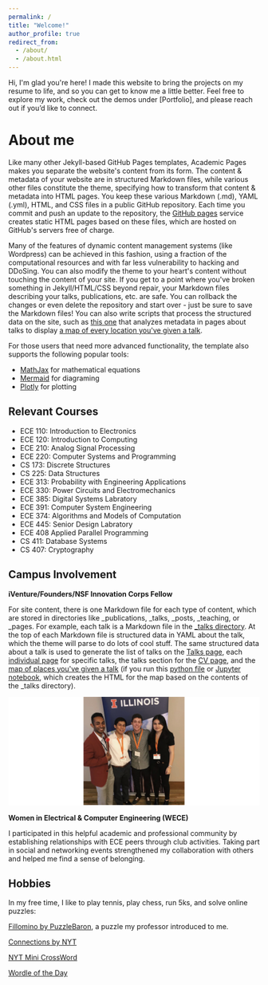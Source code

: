 ```yaml
---
permalink: /
title: "Welcome!"
author_profile: true
redirect_from: 
  - /about/
  - /about.html
---
```


Hi, I'm glad you're here! I made this website to bring the projects on my resume to life, and so you can get to know me a little better. Feel free to explore my work, check out the demos under [Portfolio], and please reach out if you’d like to connect.

About me
======
Like many other Jekyll-based GitHub Pages templates, Academic Pages makes you separate the website's content from its form. The content & metadata of your website are in structured Markdown files, while various other files constitute the theme, specifying how to transform that content & metadata into HTML pages. You keep these various Markdown (.md), YAML (.yml), HTML, and CSS files in a public GitHub repository. Each time you commit and push an update to the repository, the [GitHub pages](https://pages.github.com/) service creates static HTML pages based on these files, which are hosted on GitHub's servers free of charge.

Many of the features of dynamic content management systems (like Wordpress) can be achieved in this fashion, using a fraction of the computational resources and with far less vulnerability to hacking and DDoSing. You can also modify the theme to your heart's content without touching the content of your site. If you get to a point where you've broken something in Jekyll/HTML/CSS beyond repair, your Markdown files describing your talks, publications, etc. are safe. You can rollback the changes or even delete the repository and start over - just be sure to save the Markdown files! You can also write scripts that process the structured data on the site, such as [this one](https://github.com/academicpages/academicpages.github.io/blob/master/talkmap.ipynb) that analyzes metadata in pages about talks to display [a map of every location you've given a talk](https://academicpages.github.io/talkmap.html).

For those users that need more advanced functionality, the template also supports the following popular tools:
- [MathJax](https://www.mathjax.org/) for mathematical equations
- [Mermaid](https://mermaid.js.org/) for diagraming
- [Plotly](https://plotly.com/javascript/) for plotting


Relevant Courses
------
- ECE 110: Introduction to Electronics
- ECE 120: Introduction to Computing
- ECE 210: Analog Signal Processing
- ECE 220: Computer Systems and Programming
- CS 173: Discrete Structures
- CS 225: Data Structures
- ECE 313: Probability with Engineering Applications
- ECE 330: Power Circuits and Electromechanics
- ECE 385: Digital Systems Labratory 
- ECE 391: Computer System Engineering
- ECE 374: Algorithms and Models of Computation
- ECE 445: Senior Design Labratory
- ECE 408 Applied Parallel Programming
- CS 411: Database Systems
- CS 407: Cryptography

Campus Involvement
------
**iVenture/Founders/NSF Innovation Corps Fellow**

For site content, there is one Markdown file for each type of content, which are stored in directories like _publications, _talks, _posts, _teaching, or _pages. For example, each talk is a Markdown file in the [_talks directory](https://github.com/academicpages/academicpages.github.io/tree/master/_talks). At the top of each Markdown file is structured data in YAML about the talk, which the theme will parse to do lots of cool stuff. The same structured data about a talk is used to generate the list of talks on the [Talks page](https://academicpages.github.io/talks), each [individual page](https://academicpages.github.io/talks/2012-03-01-talk-1) for specific talks, the talks section for the [CV page](https://academicpages.github.io/cv), and the [map of places you've given a talk](https://academicpages.github.io/talkmap.html) (if you run this [python file](https://github.com/academicpages/academicpages.github.io/blob/master/talkmap.py) or [Jupyter notebook](https://github.com/academicpages/academicpages.github.io/blob/master/talkmap.ipynb), which creates the HTML for the map based on the contents of the _talks directory).

![alt text](images/venture2.png)

**Women in Electrical & Computer Engineering (WECE)**

I participated in this helpful academic and professional community by establishing relationships with ECE peers through club activities. Taking part in social and networking events strengthened my collaboration with others and helped me find a sense of belonging.

Hobbies
------
In my free time, I like to play tennis, play chess, run 5ks, and solve online puzzles: 

[Fillomino by PuzzleBaron](https://fillomino.puzzlebaron.com), a puzzle my professor introduced to me.

[Connections by NYT](https://www.nytimes.com/games/connections)

[NYT Mini CrossWord](https://www.nytimes.com/crosswords/game/mini?embed=ipad)

[Wordle of the Day](https://fillomino.puzzlebaron.com)
